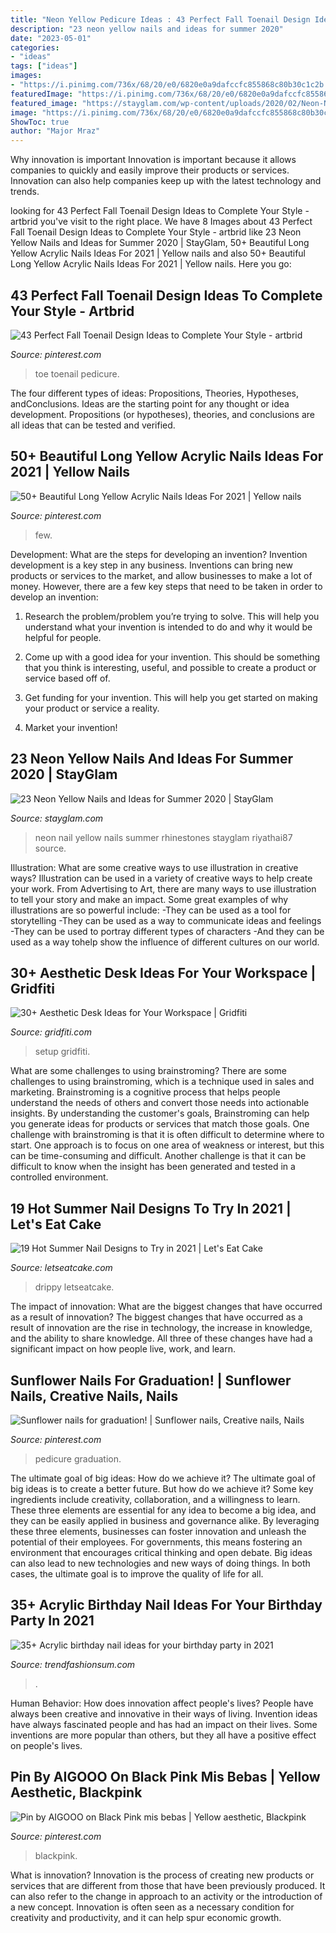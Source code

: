 ```yaml
---
title: "Neon Yellow Pedicure Ideas : 43 Perfect Fall Toenail Design Ideas To Complete Your Style"
description: "23 neon yellow nails and ideas for summer 2020"
date: "2023-05-01"
categories:
- "ideas"
tags: ["ideas"]
images:
- "https://i.pinimg.com/736x/68/20/e0/6820e0a9dafccfc855868c80b30c1c2b.jpg"
featuredImage: "https://i.pinimg.com/736x/68/20/e0/6820e0a9dafccfc855868c80b30c1c2b.jpg"
featured_image: "https://stayglam.com/wp-content/uploads/2020/02/Neon-Nail-Design-with-Rhinestones.jpg"
image: "https://i.pinimg.com/736x/68/20/e0/6820e0a9dafccfc855868c80b30c1c2b.jpg"
ShowToc: true
author: "Major Mraz"
---
```



Why innovation is important
Innovation is important because it allows companies to quickly and easily improve their products or services. Innovation can also help companies keep up with the latest technology and trends.

	

		
looking for 43 Perfect Fall Toenail Design Ideas to Complete Your Style - artbrid you've visit to the right place. We have 8 Images about 43 Perfect Fall Toenail Design Ideas to Complete Your Style - artbrid like 23 Neon Yellow Nails and Ideas for Summer 2020 | StayGlam, 50+ Beautiful Long Yellow Acrylic Nails Ideas For 2021 | Yellow nails and also 50+ Beautiful Long Yellow Acrylic Nails Ideas For 2021 | Yellow nails. Here you go:
		
    
## 43 Perfect Fall Toenail Design Ideas To Complete Your Style - Artbrid

<img loading=lazy src="https://i.pinimg.com/736x/d1/a6/56/d1a656ebd123d60d8b520a4fc0f8efc9.jpg" onerror="this.onerror=null;this.src='https://tse4.mm.bing.net/th?id=OIP.qVkuc1v43KlABclmfnYNmgHaKE&amp;pid=15.1';" alt="43 Perfect Fall Toenail Design Ideas to Complete Your Style - artbrid">

_Source: pinterest.com_

>toe toenail pedicure. 

	

The four different types of ideas: Propositions, Theories, Hypotheses, andConclusions.
Ideas are the starting point for any thought or idea development. Propositions (or hypotheses), theories, and conclusions are all ideas that can be tested and verified.

    
## 50+ Beautiful Long Yellow Acrylic Nails Ideas For 2021 | Yellow Nails

<img loading=lazy src="https://i.pinimg.com/736x/68/20/e0/6820e0a9dafccfc855868c80b30c1c2b.jpg" onerror="this.onerror=null;this.src='https://tse4.mm.bing.net/th?id=OIP.oOFo4oiLD4RzDi4oGB-nCgHaLH&amp;pid=15.1';" alt="50+ Beautiful Long Yellow Acrylic Nails Ideas For 2021 | Yellow nails">

_Source: pinterest.com_

>few. 

	

Development: What are the steps for developing an invention?
Invention development is a key step in any business. Inventions can bring new products or services to the market, and allow businesses to make a lot of money. However, there are a few key steps that need to be taken in order to develop an invention:
1. Research the problem/problem you’re trying to solve. This will help you understand what your invention is intended to do and why it would be helpful for people.

2. Come up with a good idea for your invention. This should be something that you think is interesting, useful, and possible to create a product or service based off of.

3. Get funding for your invention. This will help you get started on making your product or service a reality.

4. Market your invention!

    
## 23 Neon Yellow Nails And Ideas For Summer 2020 | StayGlam

<img loading=lazy src="https://stayglam.com/wp-content/uploads/2020/02/Neon-Nail-Design-with-Rhinestones.jpg" onerror="this.onerror=null;this.src='https://tse2.mm.bing.net/th?id=OIP.viWzk_zhf4V2UiY2ETwjXgHaLH&amp;pid=15.1';" alt="23 Neon Yellow Nails and Ideas for Summer 2020 | StayGlam">

_Source: stayglam.com_

>neon nail yellow nails summer rhinestones stayglam riyathai87 source. 

	

Illustration: What are some creative ways to use illustration in creative ways?
Illustration can be used in a variety of creative ways to help create your work. From Advertising to Art, there are many ways to use illustration to tell your story and make an impact. Some great examples of why illustrations are so powerful include: 
-They can be used as a tool for storytelling 
-They can be used as a way to communicate ideas and feelings 
-They can be used to portray different types of characters 
-And they can be used as a way tohelp show the influence of different cultures on our world.

    
## 30+ Aesthetic Desk Ideas For Your Workspace | Gridfiti

<img loading=lazy src="https://gridfiti.com/wp-content/uploads/2021/04/Gridfiti_Blog_AestheticDeskIdeas_Inspo_Cozy.jpg" onerror="this.onerror=null;this.src='https://tse3.mm.bing.net/th?id=OIP.2fGKZCc_LG9GvDA5Wj60WAHaHa&amp;pid=15.1';" alt="30+ Aesthetic Desk Ideas for Your Workspace | Gridfiti">

_Source: gridfiti.com_

>setup gridfiti. 

	

What are some challenges to using brainstroming?
There are some challenges to using brainstroming, which is a technique used in sales and marketing. Brainstroming is a cognitive process that helps people understand the needs of others and convert those needs into actionable insights. By understanding the customer's goals, Brainstroming can help you generate ideas for products or services that match those goals.
One challenge with brainstroming is that it is often difficult to determine where to start. One approach is to focus on one area of weakness or interest, but this can be time-consuming and difficult. Another challenge is that it can be difficult to know when the insight has been generated and tested in a controlled environment.

    
## 19 Hot Summer Nail Designs To Try In 2021 | Let&#039;s Eat Cake

<img loading=lazy src="https://www.letseatcake.com/wp-content/uploads/2021/06/summer-nail-designs-7.jpg" onerror="this.onerror=null;this.src='https://tse1.mm.bing.net/th?id=OIP.dLxzYJjvMC4wVuLrmG6kSQHaJ5&amp;pid=15.1';" alt="19 Hot Summer Nail Designs to Try in 2021 | Let&#039;s Eat Cake">

_Source: letseatcake.com_

>drippy letseatcake. 

	

The impact of innovation: What are the biggest changes that have occurred as a result of innovation?
The biggest changes that have occurred as a result of innovation are the rise in technology, the increase in knowledge, and the ability to share knowledge. All three of these changes have had a significant impact on how people live, work, and learn.

    
## Sunflower Nails For Graduation! | Sunflower Nails, Creative Nails, Nails

<img loading=lazy src="https://i.pinimg.com/736x/51/41/d0/5141d028465ede3cf04836020d0a150d--sunflower-nails-sunflowers.jpg" onerror="this.onerror=null;this.src='https://tse4.mm.bing.net/th?id=OIP.1HT5bzTVpG0yICjrr3rVJAHaJ3&amp;pid=15.1';" alt="Sunflower nails for graduation! | Sunflower nails, Creative nails, Nails">

_Source: pinterest.com_

>pedicure graduation. 

	

The ultimate goal of big ideas: How do we achieve it?
The ultimate goal of big ideas is to create a better future. But how do we achieve it? Some key ingredients include creativity, collaboration, and a willingness to learn. These three elements are essential for any idea to become a big idea, and they can be easily applied in business and governance alike. By leveraging these three elements, businesses can foster innovation and unleash the potential of their employees. For governments, this means fostering an environment that encourages critical thinking and open debate. Big ideas can also lead to new technologies and new ways of doing things. In both cases, the ultimate goal is to improve the quality of life for all.

    
## 35+ Acrylic Birthday Nail Ideas For Your Birthday Party In 2021

<img loading=lazy src="https://trendfashionsum.com/wp-content/uploads/2021/05/6-16.jpg" onerror="this.onerror=null;this.src='https://tse4.mm.bing.net/th?id=OIP.natCWr4ILGQoSGwzEyxdRwHaLH&amp;pid=15.1';" alt="35+ Acrylic birthday nail ideas for your birthday party in 2021">

_Source: trendfashionsum.com_

>. 

	

Human Behavior: How does innovation affect people's lives?
People have always been creative and innovative in their ways of living. Invention ideas have always fascinated people and has had an impact on their lives. Some inventions are more popular than others, but they all have a positive effect on people's lives.

    
## Pin By AIGOOO On Black Pink Mis Bebas | Yellow Aesthetic, Blackpink

<img loading=lazy src="https://i.pinimg.com/736x/28/3b/f7/283bf783a3a60b1624b13ed8c11ec993.jpg" onerror="this.onerror=null;this.src='https://tse1.mm.bing.net/th?id=OIP.FM3Rro7DHdhFOqpfr9QySgHaLF&amp;pid=15.1';" alt="Pin by AIGOOO on Black Pink mis bebas | Yellow aesthetic, Blackpink">

_Source: pinterest.com_

>blackpink. 

	

What is innovation?
Innovation is the process of creating new products or services that are different from those that have been previously produced. It can also refer to the change in approach to an activity or the introduction of a new concept. Innovation is often seen as a necessary condition for creativity and productivity, and it can help spur economic growth.


